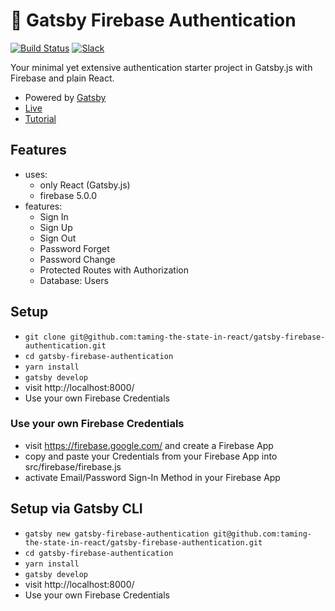 # 🐣 Gatsby Firebase Authentication

[![Build Status](https://travis-ci.org/taming-the-state-in-react/gatsby-firebase-authentication.svg?branch=master)](https://travis-ci.org/taming-the-state-in-react/gatsby-firebase-authentication) [![Slack](https://slack-the-road-to-learn-react.wieruch.com/badge.svg)](https://slack-the-road-to-learn-react.wieruch.com/)

Your minimal yet extensive authentication starter project in Gatsby.js with Firebase and plain React.

* Powered by [Gatsby](https://github.com/gatsbyjs/gatsby)
* [Live](https://react-firebase-authentication.wieruch.com/)
* [Tutorial](https://www.robinwieruch.de/complete-firebase-authentication-react-tutorial/)

## Features

* uses:
  * only React (Gatsby.js)
  * firebase 5.0.0
* features:
  * Sign In
  * Sign Up
  * Sign Out
  * Password Forget
  * Password Change
  * Protected Routes with Authorization
  * Database: Users

## Setup

* `git clone git@github.com:taming-the-state-in-react/gatsby-firebase-authentication.git`
* `cd gatsby-firebase-authentication`
* `yarn install`
* `gatsby develop`
* visit http://localhost:8000/
* Use your own Firebase Credentials

### Use your own Firebase Credentials

* visit https://firebase.google.com/ and create a Firebase App
* copy and paste your Credentials from your Firebase App into src/firebase/firebase.js
* activate Email/Password Sign-In Method in your Firebase App

## Setup via Gatsby CLI

* `gatsby new gatsby-firebase-authentication git@github.com:taming-the-state-in-react/gatsby-firebase-authentication.git`
* `cd gatsby-firebase-authentication`
* `yarn install`
* `gatsby develop`
* visit http://localhost:8000/
* Use your own Firebase Credentials
